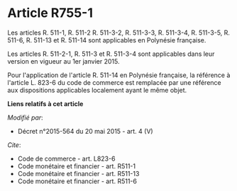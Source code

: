 # Article R755-1

Les articles R. 511-1, R. 511-2 R. 511-3-2, R. 511-3-3, R. 511-3-4, R. 511-3-5, 
R. 511-6, R. 511-13 et R. 511-14 sont applicables en Polynésie française. 

Les articles R. 511-2-1, R. 511-3 et R. 511-3-4 sont applicables dans leur version en vigueur au 1er janvier 2015.

Pour l'application de l'article R. 511-14 en Polynésie française, la référence à l'article L. 823-6 du code de commerce est
remplacée par une référence aux dispositions applicables localement ayant le même objet.

**Liens relatifs à cet article**

_Modifié par_:

  - Décret n°2015-564 du 20 mai 2015 - art. 4 (V)

_Cite_:

  - Code de commerce - art. L823-6
  - Code monétaire et financier - art. R511-1
  - Code monétaire et financier - art. R511-13
  - Code monétaire et financier - art. R511-6
